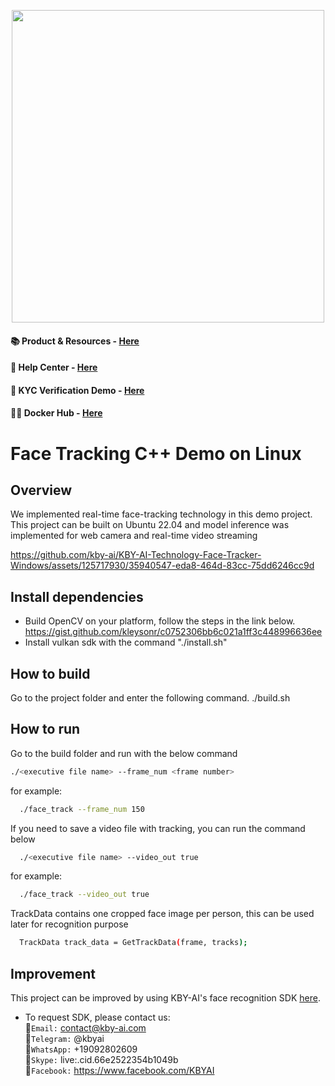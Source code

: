<p align="center">
  <a href="https://play.google.com/store/apps/dev?id=7086930298279250852" target="_blank">
    <img alt="" src="https://github-production-user-asset-6210df.s3.amazonaws.com/125717930/246971879-8ce757c3-90dc-438d-807f-3f3d29ddc064.png" width=500/>
  </a>  
</p>

#### 📚 Product & Resources - [Here](https://github.com/kby-ai/Product)
#### 🛟 Help Center - [Here](https://docs.kby-ai.com)
#### 💼 KYC Verification Demo - [Here](https://github.com/kby-ai/KYC-Verification-Demo-Android)
#### 🙋‍♀️ Docker Hub - [Here](https://hub.docker.com/u/kbyai)

# Face Tracking C++ Demo on Linux
## Overview
We implemented real-time face-tracking technology in this demo project.
This project can be built on Ubuntu 22.04 and model inference was implemented for web camera and real-time video streaming



https://github.com/kby-ai/KBY-AI-Technology-Face-Tracker-Windows/assets/125717930/35940547-eda8-464d-83cc-75dd6246cc9d

## Install dependencies
- Build OpenCV on your platform, follow the steps in the link below.
https://gist.github.com/kleysonr/c0752306bb6c021a1ff3c448996636ee
- Install vulkan sdk with the command "./install.sh"

## How to build
Go to the project folder and enter the following command.
./build.sh

## How to run
Go to the build folder and run with the below command 
  ```bash
  ./<executive file name> --frame_num <frame number>
  ```
for example:
  ```bash
    ./face_track --frame_num 150
  ```	
If you need to save a video file with tracking, you can run the command below
  ```bash
    ./<executive file name> --video_out true
  ```
for example:
  ```bash
    ./face_track --video_out true
  ```	
TrackData contains one cropped face image per person, this can be used later for recognition purpose
  ```bash
    TrackData track_data = GetTrackData(frame, tracks);
  ```
## Improvement

This project can be improved by using KBY-AI's face recognition SDK [here](https://github.com/kby-ai/Face-Recognition-SDK).

- To request SDK, please contact us:</br>
🧙`Email:` contact@kby-ai.com</br>
🧙`Telegram:` @kbyai</br>
🧙`WhatsApp:` +19092802609</br>
🧙`Skype:` live:.cid.66e2522354b1049b</br>
🧙`Facebook:` https://www.facebook.com/KBYAI</br>

